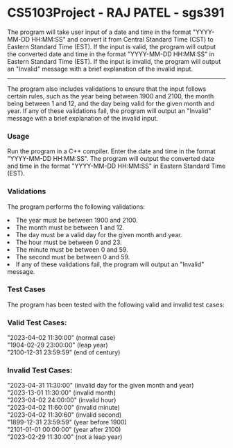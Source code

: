 # CS5103Project - RAJ PATEL - sgs391
The program will take user input of a date and time in the format "YYYY-MM-DD HH:MM:SS" and convert it from Central Standard Time (CST) to Eastern Standard Time (EST). If the input is valid, the program will output the converted date and time in the format "YYYY-MM-DD HH:MM:SS" in Eastern Standard Time (EST). If the input is invalid, the program will output an "Invalid" message with a brief explanation of the invalid input.
<br><hr>
The program also includes validations to ensure that the input follows certain rules, such as the year being between 1900 and 2100, the month being between 1 and 12, and the day being valid for the given month and year. If any of these validations fail, the program will output an "Invalid" message with a brief explanation of the invalid input.

### Usage
Run the program in a C++ compiler.
Enter the date and time in the format "YYYY-MM-DD HH:MM:SS".
The program will output the converted date and time in the format "YYYY-MM-DD HH:MM:SS" in Eastern Standard Time (EST).


### Validations
The program performs the following validations:
<li> The year must be between 1900 and 2100. </li>
<li> The month must be between 1 and 12.</li>
<li>The day must be a valid day for the given month and year.</li>
<li>The hour must be between 0 and 23.</li>
<li>The minute must be between 0 and 59.</li>
<li>The second must be between 0 and 59.</li>
<li>If any of these validations fail, the program will output an "Invalid" message.</li>


### Test Cases
The program has been tested with the following valid and invalid test cases:

### Valid Test Cases:

"2023-04-02 11:30:00" (normal case)<br>
"1904-02-29 23:00:00" (leap year)<br>
"2100-12-31 23:59:59" (end of century)<br>

### Invalid Test Cases:

"2023-04-31 11:30:00" (invalid day for the given month and year)<br>
"2023-13-01 11:30:00" (invalid month)<br>
"2023-04-02 24:00:00" (invalid hour)<br>
"2023-04-02 11:60:00" (invalid minute)<br>
"2023-04-02 11:30:60" (invalid second)<br>
"1899-12-31 23:59:59" (year before 1900)<br>
"2101-01-01 00:00:00" (year after 2100)<br>
"2023-02-29 11:30:00" (not a leap year)<br>
